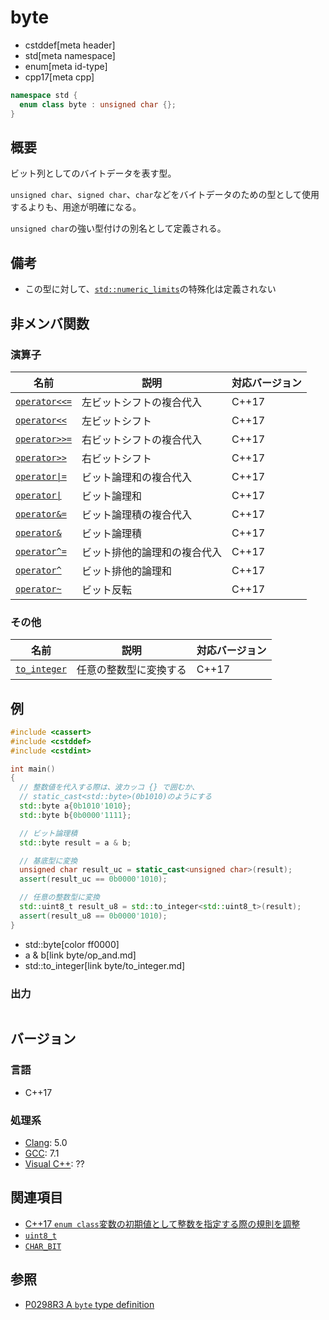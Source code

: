 # byte
* cstddef[meta header]
* std[meta namespace]
* enum[meta id-type]
* cpp17[meta cpp]

```cpp
namespace std {
  enum class byte : unsigned char {};
}
```

## 概要
ビット列としてのバイトデータを表す型。

`unsigned char`、`signed char`、`char`などをバイトデータのための型として使用するよりも、用途が明確になる。

`unsigned char`の強い型付けの別名として定義される。


## 備考
- この型に対して、[`std::numeric_limits`](/reference/limits/numeric_limits.md)の特殊化は定義されない


## 非メンバ関数
### 演算子

| 名前 | 説明 | 対応バージョン |
|------|------|----------------|
| [`operator<<=`](byte/op_left_shift_assign.md)  | 左ビットシフトの複合代入 | C++17 |
| [`operator<<`](byte/op_left_shift.md)          | 左ビットシフト | C++17 |
| [`operator>>=`](byte/op_right_shift_assign.md) | 右ビットシフトの複合代入 | C++17 |
| [`operator>>`](byte/op_right_shift.md)         | 右ビットシフト | C++17 |
| <code>[operator&#x7C;=](byte/op_or_assign.md)</code> | ビット論理和の複合代入 | C++17 |
| <code>[operator&#x7C;](byte/op_or.md)</code>         | ビット論理和 | C++17 |
| [`operator&=`](byte/op_and_assign.md) | ビット論理積の複合代入 | C++17 |
| [`operator&`](byte/op_and.md)         | ビット論理積 | C++17 |
| [`operator^=`](byte/op_xor_assign.md) | ビット排他的論理和の複合代入 | C++17 |
| [`operator^`](byte/op_xor.md)         | ビット排他的論理和 | C++17 |
| [`operator~`](byte/op_flip.md)        | ビット反転 | C++17 |


### その他

| 名前 | 説明 | 対応バージョン |
|------|------|----------------|
| [`to_integer`](byte/to_integer.md) | 任意の整数型に変換する | C++17 |


## 例
```cpp example
#include <cassert>
#include <cstddef>
#include <cstdint>

int main()
{
  // 整数値を代入する際は、波カッコ {} で囲むか、
  // static_cast<std::byte>(0b1010)のようにする
  std::byte a{0b1010'1010};
  std::byte b{0b0000'1111};

  // ビット論理積
  std::byte result = a & b;

  // 基底型に変換
  unsigned char result_uc = static_cast<unsigned char>(result);
  assert(result_uc == 0b0000'1010);

  // 任意の整数型に変換
  std::uint8_t result_u8 = std::to_integer<std::uint8_t>(result);
  assert(result_u8 == 0b0000'1010);
}
```
* std::byte[color ff0000]
* a & b[link byte/op_and.md]
* std::to_integer[link byte/to_integer.md]


### 出力
```
```

## バージョン
### 言語
- C++17

### 処理系
- [Clang](/implementation.md#clang): 5.0
- [GCC](/implementation.md#gcc): 7.1
- [Visual C++](/implementation.md#visual_cpp): ??


## 関連項目
- [C++17 `enum class`変数の初期値として整数を指定する際の規則を調整](/lang/cpp17/construction_enum_class_values.md)
- [`uint8_t`](/reference/cstdint/uint8_t.md)
- [`CHAR_BIT`](/reference/climits/char_bit.md)


## 参照
- [P0298R3 A `byte` type definition](http://www.open-std.org/jtc1/sc22/wg21/docs/papers/2017/p0298r3.pdf)
